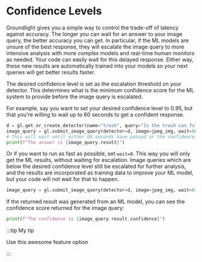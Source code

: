 # Confidence Levels

Groundlight gives you a simple way to control the trade-off of latency against accuracy. The longer you can wait for an answer to your image query, the better accuracy you can get. In particular, if the ML models are unsure of the best response, they will escalate the image query to more intensive analysis with more complex models and real-time human monitors as needed. Your code can easily wait for this delayed response. Either way, these new results are automatically trained into your models so your next queries will get better results faster.

The desired confidence level is set as the escalation threshold on your detector. This determines what is the minimum confidence score for the ML system to provide before the image query is escalated.

For example, say you want to set your desired confidence level to 0.95, but that you're willing to wait up to 60 seconds to get a confident response.

```python
d = gl.get_or_create_detector(name="trash", query="Is the trash can full?", confidence=0.95)
image_query = gl.submit_image_query(detector=d, image=jpeg_img, wait=60)
# This will wait until either 60 seconds have passed or the confidence reaches 0.95
print(f"The answer is {image_query.result}")
```

Or if you want to run as fast as possible, set `wait=0`. This way you will only get the ML results, without waiting for escalation. Image queries which are below the desired confidence level still be escalated for further analysis, and the results are incorporated as training data to improve your ML model, but your code will not wait for that to happen.

```python
image_query = gl.submit_image_query(detector=d, image=jpeg_img, wait=0)
```

If the returned result was generated from an ML model, you can see the confidence score returned for the image query:

```python
print(f"The confidence is {image_query.result.confidence}")
```

:::tip My tip

Use this awesome feature option

:::
